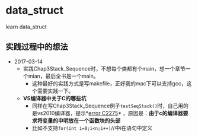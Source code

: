 data_struct
===========

learn data_struct

##   实践过程中的想法
+ 2017-03-14
	+ 实践Chap3Stack_Sequence时，不想每个类都有个main，想一个章节一个mian，最后全书是一个main。
		+ 这种最好的实践方式是写makefile，正好我的mac下可以支持gcc，这个需要实践一下。
	+ **VS编译器中关于C的哪些坑**
		+ 同样在写Chap3Stack_Sequence例子`testSeqStack()`时，自己用的是vs2010编译器，提示*[error C2275](http://blog.csdn.net/mfcing/article/details/52815712)* ，原因是：**由于c的编译器要求将变量的申明放在一个函数块的头部**
		+ 比如不支持`for(int i=0;i<n;i++)`//中i在语句中定义